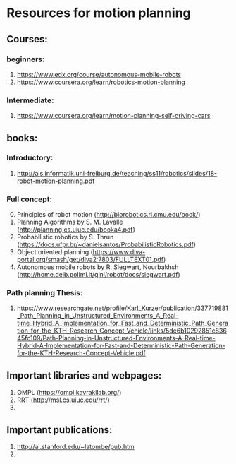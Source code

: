 # Resources for motion planning

## Courses:
### beginners:

1. https://www.edx.org/course/autonomous-mobile-robots
2. https://www.coursera.org/learn/robotics-motion-planning

### Intermediate:

1. https://www.coursera.org/learn/motion-planning-self-driving-cars

## books:
### Introductory:
1.  http://ais.informatik.uni-freiburg.de/teaching/ss11/robotics/slides/18-robot-motion-planning.pdf

### Full concept:
0. Principles of robot motion (http://biorobotics.ri.cmu.edu/book/)
1. Planning Algorithms by S. M. Lavalle (http://planning.cs.uiuc.edu/booka4.pdf)
2. Probabilistic robotics by S. Thrun (https://docs.ufpr.br/~danielsantos/ProbabilisticRobotics.pdf) 
3. Object oriented planning (https://www.diva-portal.org/smash/get/diva2:7803/FULLTEXT01.pdf)
4. Autonomous mobile robots by R. Siegwart, Nourbakhsh (http://home.deib.polimi.it/gini/robot/docs/siegwart.pdf)

### Path planning Thesis:
1. https://www.researchgate.net/profile/Karl_Kurzer/publication/337719881_Path_Planning_in_Unstructured_Environments_A_Real-time_Hybrid_A_Implementation_for_Fast_and_Deterministic_Path_Generation_for_the_KTH_Research_Concept_Vehicle/links/5de6b10292851c83645fc109/Path-Planning-in-Unstructured-Environments-A-Real-time-Hybrid-A-Implementation-for-Fast-and-Deterministic-Path-Generation-for-the-KTH-Research-Concept-Vehicle.pdf

## Important libraries and webpages:
1. OMPL (https://ompl.kavrakilab.org/)
2. RRT (http://msl.cs.uiuc.edu/rrt/)
3.

## Important publications:
1. http://ai.stanford.edu/~latombe/pub.htm
2. 
